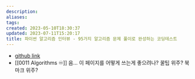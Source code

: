 ```yaml
---
description:
aliases: 
tags: 
created: 2023-05-10T18:30:37
updated: 2023-07-11T15:20:17
title: 파이썬 알고리즘 인터뷰 - 95가지 알고리즘 문제 풀이로 완성하는 코딩테스트
---
```

- [github link](https://github.com/onlybooks/algorithm-interview#%ED%8C%8C%EC%9D%B4%EC%8D%AC-%EC%95%8C%EA%B3%A0%EB%A6%AC%EC%A6%98-%EC%9D%B8%ED%84%B0%EB%B7%B0)
- [[0011 Algorithms ♾️]]
음... 이 페이지를 어떻게 쓰는게 좋으려나? 꿀팁 위주? 북마크 위주?